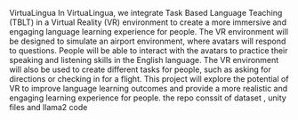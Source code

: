 VirtuaLingua
In VirtuaLingua, we integrate Task Based Language Teaching (TBLT) in a Virtual Reality (VR) environment to create a more immersive and engaging language learning experience for people. The VR environment will be designed to simulate an airport environment, where avatars will respond to questions. People will be able to interact with the avatars to practice their speaking and listening skills in the English language. The VR environment will also be used to create different tasks for people, such as asking for directions or checking in for a flight. This project will explore the potential of VR to improve language learning outcomes and provide a more realistic and engaging learning experience for people.
the repo conssit of dataset , unity files and llama2 code
